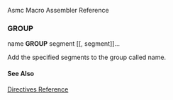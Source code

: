Asmc Macro Assembler Reference

### GROUP

name **GROUP** segment [[, segment]]...

Add the specified segments to the group called name.

#### See Also

[Directives Reference](readme.md)
